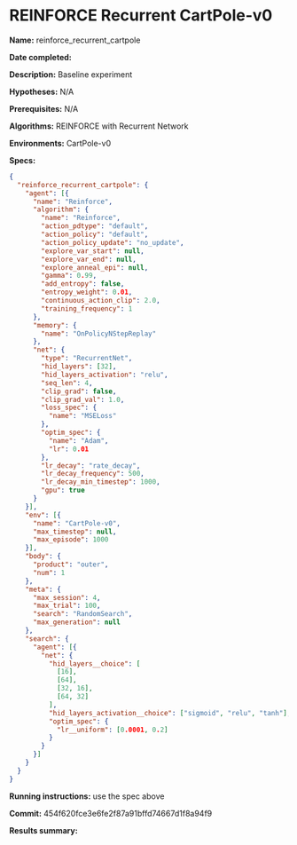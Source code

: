 # REINFORCE Recurrent CartPole-v0

**Name:** reinforce_recurrent_cartpole

**Date completed:**

**Description:** Baseline experiment

**Hypotheses:** N/A

**Prerequisites:** N/A

**Algorithms:** REINFORCE with Recurrent Network

**Environments:** CartPole-v0

**Specs:**
```json
{
  "reinforce_recurrent_cartpole": {
    "agent": [{
      "name": "Reinforce",
      "algorithm": {
        "name": "Reinforce",
        "action_pdtype": "default",
        "action_policy": "default",
        "action_policy_update": "no_update",
        "explore_var_start": null,
        "explore_var_end": null,
        "explore_anneal_epi": null,
        "gamma": 0.99,
        "add_entropy": false,
        "entropy_weight": 0.01,
        "continuous_action_clip": 2.0,
        "training_frequency": 1
      },
      "memory": {
        "name": "OnPolicyNStepReplay"
      },
      "net": {
        "type": "RecurrentNet",
        "hid_layers": [32],
        "hid_layers_activation": "relu",
        "seq_len": 4,
        "clip_grad": false,
        "clip_grad_val": 1.0,
        "loss_spec": {
          "name": "MSELoss"
        },
        "optim_spec": {
          "name": "Adam",
          "lr": 0.01
        },
        "lr_decay": "rate_decay",
        "lr_decay_frequency": 500,
        "lr_decay_min_timestep": 1000,
        "gpu": true
      }
    }],
    "env": [{
      "name": "CartPole-v0",
      "max_timestep": null,
      "max_episode": 1000
    }],
    "body": {
      "product": "outer",
      "num": 1
    },
    "meta": {
      "max_session": 4,
      "max_trial": 100,
      "search": "RandomSearch",
      "max_generation": null
    },
    "search": {
      "agent": [{
        "net": {
          "hid_layers__choice": [
            [16],
            [64],
            [32, 16],
            [64, 32]
          ],
          "hid_layers_activation__choice": ["sigmoid", "relu", "tanh"],
          "optim_spec": {
            "lr__uniform": [0.0001, 0.2]
          }
        }
      }]
    }
  }
}
```

**Running instructions:** use the spec above

**Commit:** 454f620fce3e6fe2f87a91bffd74667d1f8a94f9

**Results summary:**
